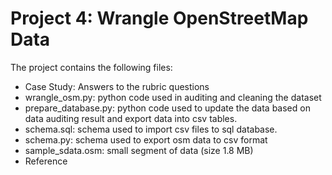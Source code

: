 # Project 4: Wrangle OpenStreetMap Data
The project contains the following files:
- Case Study: Answers to the rubric questions
- wrangle_osm.py: python code used in auditing and cleaning the dataset
- prepare_database.py: python code used to update the data based on data auditing result and export data into csv tables.
- schema.sql: schema used to import csv files to sql database.
- schema.py: schema used to export osm data to csv format
- sample_sdata.osm: small segment of data (size 1.8 MB)
- Reference

